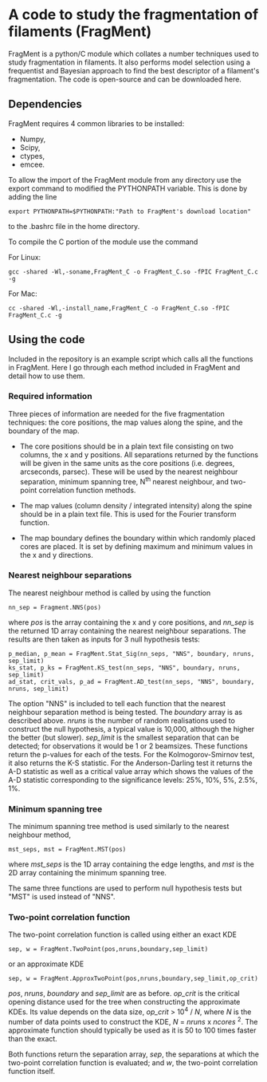# A code to study the fragmentation of filaments (FragMent)

FragMent is a python/C module which collates a number techniques used to study fragmentation in filaments. It also performs model selection using a frequentist and Bayesian approach to find the best descriptor of a filament's fragmentation. The code is open-source and can be downloaded here. 

## Dependencies 

FragMent requires 4 common libraries to be installed:

* Numpy,
* Scipy,
* ctypes,
* emcee. 

To allow the import of the FragMent module from any directory use the export command to modified the PYTHONPATH variable. This is done by adding the line

```
export PYTHONPATH=$PYTHONPATH:"Path to FragMent's download location"
```
to the .bashrc file in the home directory.

To compile the C portion of the module use the command

For Linux:
```
gcc -shared -Wl,-soname,FragMent_C -o FragMent_C.so -fPIC FragMent_C.c -g
```
For Mac:
```
cc -shared -Wl,-install_name,FragMent_C -o FragMent_C.so -fPIC FragMent_C.c -g
```

## Using the code

Included in the repository is an example script which calls all the functions in FragMent. Here I go through each method included in FragMent and detail how to use them.

### Required information 

Three pieces of information are needed for the five fragmentation techniques: the core positions, the map values along the spine, and the boundary of the map. 

* The core positions should be in a plain text file consisting on two columns, the x and y positions. All separations returned by the functions will be given in the same units as the core positions (i.e. degrees, arcseconds, parsec). These will be used by the nearest neighbour separation, minimum spanning tree, N<sup>th</sup> nearest neighbour, and two-point correlation function methods.

* The map values (column density / integrated intensity) along the spine should be in a plain text file. This is used for the Fourier transform function.

* The map boundary defines the boundary within which randomly placed cores are placed. It is set by defining maximum and minimum values in the x and y directions. 

### Nearest neighbour separations

The nearest neighbour method is called by using the function
```
nn_sep = Fragment.NNS(pos)
```
where *pos* is the array containing the x and y core positions, and *nn_sep* is the returned 1D array containing the nearest neighbour separations. The results are then taken as inputs for 3 null hypothesis tests:
```
p_median, p_mean = FragMent.Stat_Sig(nn_seps, "NNS", boundary, nruns, sep_limit)
ks_stat, p_ks = FragMent.KS_test(nn_seps, "NNS", boundary, nruns, sep_limit)
ad_stat, crit_vals, p_ad = FragMent.AD_test(nn_seps, "NNS", boundary, nruns, sep_limit)
```
The option "NNS" is included to tell each function that the nearest neighbour separation method is being tested. The *boundary* array is as described above. *nruns* is the number of random realisations used to construct the null hypothesis, a typical value is 10,000, although the higher the better (but slower). *sep_limit* is the smallest separation that can be detected; for observations it would be 1 or 2 beamsizes. These functions return the p-values for each of the tests. For the Kolmogorov-Smirnov test, it also returns the K-S statistic. For the Anderson-Darling test it returns the A-D statistic as well as a critical value array which shows the values of the A-D statistic corresponding to the significance levels: 25%, 10%, 5%, 2.5%, 1%.

### Minimum spanning tree

The minimum spanning tree method is used similarly to the nearest neighbour method,
```
mst_seps, mst = FragMent.MST(pos)
```
where *mst_seps* is the 1D array containing the edge lengths, and *mst* is the 2D array containing the minimum spanning tree.

The same three functions are used to perform null hypothesis tests but "MST" is used instead of "NNS".

### Two-point correlation function

The two-point correlation function is called using either an exact KDE
```
sep, w = FragMent.TwoPoint(pos,nruns,boundary,sep_limit)
```
or an approximate KDE
```
sep, w = FragMent.ApproxTwoPoint(pos,nruns,boundary,sep_limit,op_crit)
```
*pos*, *nruns*, *boundary* and *sep_limit* are as before. *op_crit* is the critical opening distance used for the tree when constructing the approximate KDEs. Its value depends on the data size, *op_crit* > 10<sup>4</sup> / *N*, where *N* is the number of data points used to construct the KDE, *N* = *nruns* x *ncores* <sup>2</sup>. The approximate function should typically be used as it is 50 to 100 times faster than the exact. 

Both functions return the separation array, *sep*, the separations at which the two-point correlation function is evaluated; and *w*, the two-point correlation function itself.





